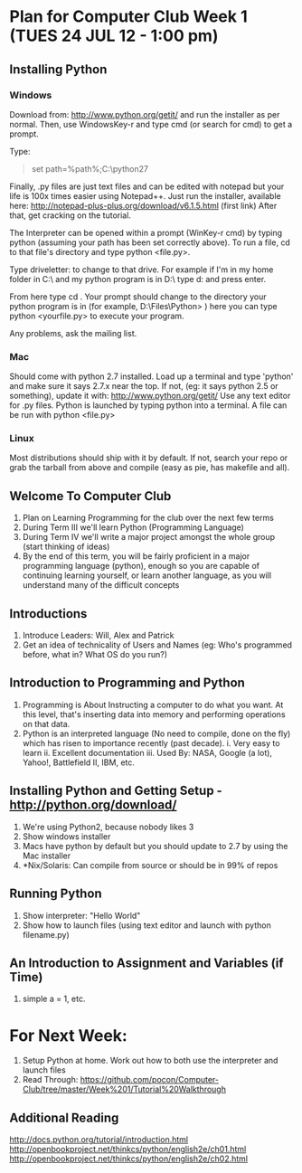Plan for Computer Club Week 1 (TUES 24 JUL 12 - 1:00 pm)
========================================================
## Installing Python ##
### Windows ###

Download from: http://www.python.org/getit/ and run the installer as per normal. 
Then, use WindowsKey-r and type cmd (or search for cmd) to get a prompt.

Type:
   >set path=%path%;C:\python27
   
Finally, .py files are just text files and can be edited with notepad but your life is 100x times easier using Notepad++. Just run the installer, available here: http://notepad-plus-plus.org/download/v6.1.5.html (first link)
After that, get cracking on the tutorial.

The Interpreter can be opened within a prompt (WinKey-r cmd) by typing python (assuming your path has been set correctly above). To run a file, cd to that file's directory and type python <file.py>.

Type driveletter: to change to that drive. For example if I'm in my home folder in C:\ and my python program is in D:\ type d: and press enter.

From here type cd <your folder address>. Your prompt should change to the directory your python program is in (for example, D:\Files\Python> ) here you can type python <yourfile.py> to execute your program.

Any problems, ask the mailing list.

### Mac ###
Should come with python 2.7 installed. Load up a terminal and type 'python' and make sure it says 2.7.x near the top. If not, (eg: it says python 2.5 or something), update it with: http://www.python.org/getit/
Use any text editor for .py files. Python is launched by typing python into a terminal. A file can be run with python <file.py>

### Linux ###
Most distributions should ship with it by default. If not, search your repo or grab the tarball from above and compile (easy as pie, has makefile and all).


## Welcome To Computer Club ##
1. Plan on Learning Programming for the club over the next few terms
2. During Term III we'll learn Python (Programming Language)
3. During Term IV we'll write a major project amongst the whole group (start thinking of ideas)
4. By the end of this term, you will be fairly proficient in a major programming language (python), enough so you are capable of continuing learning yourself, or learn another language, as you will understand many of the difficult concepts

## Introductions ##
1. Introduce Leaders: Will, Alex and Patrick
2. Get an idea of technicality of Users and Names (eg: Who's programmed before, what in? What OS do you run?)


## Introduction to Programming and Python ##
1. Programming is About Instructing a computer to do what you want. At this level, that's inserting data into memory and performing operations on that data.
2. Python is an interpreted language (No need to compile, done on the fly) which has risen to importance recently (past decade). 
   i. Very easy to learn
   ii. Excellent documentation
   iii. Used By: NASA, Google (a lot), Yahoo!, Battlefield II, IBM, etc.

## Installing Python and Getting Setup - http://python.org/download/ ##
1. We're using Python2, because nobody likes 3
2. Show windows installer
3. Macs have python by default but you should update to 2.7 by using the Mac installer
4. *Nix/Solaris: Can compile from source or should be in 99% of repos

## Running Python ##
1. Show interpreter: "Hello World"
2. Show how to launch files (using text editor and launch with python filename.py)

## An Introduction to Assignment and Variables (if Time) ##
1. simple a = 1, etc.

# For Next Week: #
1. Setup Python at home. Work out how to both use the interpreter and launch files
2. Read Through: https://github.com/pocon/Computer-Club/tree/master/Week%201/Tutorial%20Walkthrough

## Additional Reading ##
http://docs.python.org/tutorial/introduction.html
http://openbookproject.net/thinkcs/python/english2e/ch01.html
http://openbookproject.net/thinkcs/python/english2e/ch02.html
